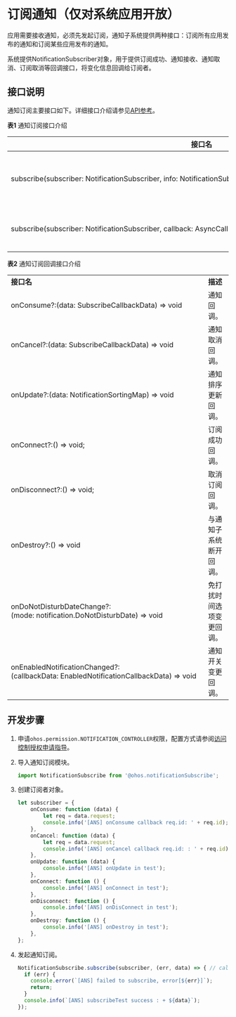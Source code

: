 # 订阅通知（仅对系统应用开放）


应用需要接收通知，必须先发起订阅，通知子系统提供两种接口：订阅所有应用发布的通知和订阅某些应用发布的通知。


系统提供NotificationSubscriber对象，用于提供订阅成功、通知接收、通知取消、订阅取消等回调接口，将变化信息回调给订阅者。


## 接口说明

通知订阅主要接口如下。详细接口介绍请参见[API参考](../reference/apis/js-apis-notificationSubscribe.md)。

**表1** 通知订阅接口介绍

| **接口名** | **描述** |
| -------- | -------- |
| subscribe(subscriber:&nbsp;NotificationSubscriber,&nbsp;info:&nbsp;NotificationSubscribeInfo,&nbsp;callback:&nbsp;AsyncCallback&lt;void&gt;):&nbsp;void | 订阅指定应用通知。 |
| subscribe(subscriber:&nbsp;NotificationSubscriber,&nbsp;callback:&nbsp;AsyncCallback&lt;void&gt;):&nbsp;void | 订阅所有通知。     |

**表2** 通知订阅回调接口介绍

| | |
| -------- | -------- |
| **接口名** | **描述** |
| onConsume?:(data:&nbsp;SubscribeCallbackData)&nbsp;=&gt;&nbsp;void | 通知回调。 |
| onCancel?:(data:&nbsp;SubscribeCallbackData)&nbsp;=&gt;&nbsp;void | 通知取消回调。 |
| onUpdate?:(data:&nbsp;NotificationSortingMap)&nbsp;=&gt;&nbsp;void | 通知排序更新回调。 |
| onConnect?:()&nbsp;=&gt;&nbsp;void; | 订阅成功回调。 |
| onDisconnect?:()&nbsp;=&gt;&nbsp;void; | 取消订阅回调。 |
| onDestroy?:()&nbsp;=&gt;&nbsp;void | 与通知子系统断开回调。 |
| onDoNotDisturbDateChange?:(mode:&nbsp;notification.DoNotDisturbDate)&nbsp;=&gt;&nbsp;void | 免打扰时间选项变更回调。 |
| onEnabledNotificationChanged?:(callbackData:&nbsp;EnabledNotificationCallbackData)&nbsp;=&gt;&nbsp;void | 通知开关变更回调。 |


## 开发步骤

1. 申请`ohos.permission.NOTIFICATION_CONTROLLER`权限，配置方式请参阅[访问控制授权申请指导](../security/accesstoken-guidelines.md)。

2. 导入通知订阅模块。
   
   ```ts
   import NotificationSubscribe from '@ohos.notificationSubscribe';
   ```

3. 创建订阅者对象。
   
   ```ts
   let subscriber = {
       onConsume: function (data) {
           let req = data.request;
           console.info('[ANS] onConsume callback req.id: ' + req.id);
       },
       onCancel: function (data) {
           let req = data.request;
           console.info('[ANS] onCancel callback req.id: : ' + req.id);
       },
       onUpdate: function (data) {
           console.info('[ANS] onUpdate in test');
       },
       onConnect: function () {
           console.info('[ANS] onConnect in test');
       },
       onDisconnect: function () {
           console.info('[ANS] onDisConnect in test');
       },
       onDestroy: function () {
           console.info('[ANS] onDestroy in test');
       },
   };
   ```

4. 发起通知订阅。
   
   ```ts
   NotificationSubscribe.subscribe(subscriber, (err, data) => { // callback形式调用异步接口
     if (err) {
       console.error(`[ANS] failed to subscribe, error[${err}]`);
       return;
     }
     console.info(`[ANS] subscribeTest success : + ${data}`);
   });
   ```
